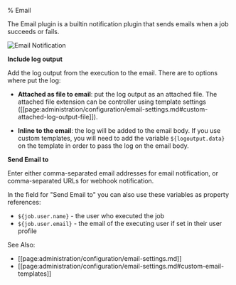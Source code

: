 % Email

The Email plugin is a builtin notification plugin that sends emails when a job succeeds or fails.


![Email Notification](../../figures/email-notification.png)


**Include log output**

Add the log output from the execution to the email. There are to options where put the log:

* **Attached as file to email**: put the log output as an attached file. 
The attached file extension can be controller using template settings ([[page:administration/configuration/email-settings.md#custom-attached-log-output-file]]).

* **Inline to the email**: the log will be added to the email body.
If you use custom templates, you will need to add the variable `${logoutput.data}` on the template in order to pass the log on the email body.

**Send Email to**

Enter either comma-separated email addresses for email notification, or comma-separated URLs for webhook notification.

In the field for "Send Email to" you can also use these variables as property references:

* `${job.user.name}` - the user who executed the job
* `${job.user.email}` - the email of the executing user if set in their user profile


See Also:

* [[page:administration/configuration/email-settings.md]]
* [[page:administration/configuration/email-settings.md#custom-email-templates]]
